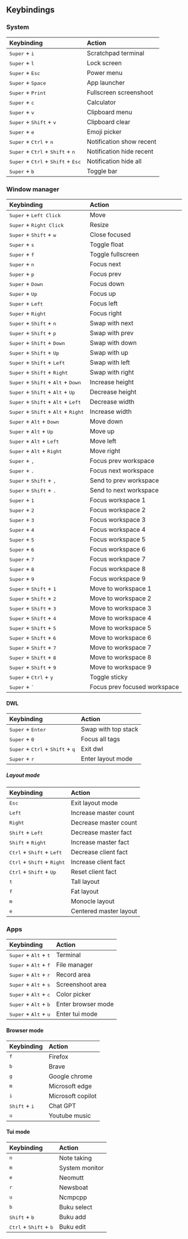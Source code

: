 ## Keybindings

### System

| Keybinding                                                             | Action                   |
| :--------------------------------------------------------------------- | :----------------------- |
| <kbd>Super</kbd> + <kbd>i</kbd>                                        | Scratchpad terminal      |
| <kbd>Super</kbd> + <kbd>l</kbd>                                        | Lock screen              |
| <kbd>Super</kbd> + <kbd>Esc</kbd>                                      | Power menu               |
| <kbd>Super</kbd> + <kbd>Space</kbd>                                    | App launcher             |
| <kbd>Super</kbd> + <kbd>Print</kbd>                                    | Fullscreen screenshoot   |
| <kbd>Super</kbd> + <kbd>c</kbd>                                        | Calculator               |
| <kbd>Super</kbd> + <kbd>v</kbd>                                        | Clipboard menu           |
| <kbd>Super</kbd> + <kbd>Shift</kbd> + <kbd>v</kbd>                     | Clipboard clear          |
| <kbd>Super</kbd> + <kbd>e</kbd>                                        | Emoji picker             |
| <kbd>Super</kbd> + <kbd>Ctrl</kbd> + <kbd>n</kbd>                      | Notification show recent |
| <kbd>Super</kbd> + <kbd>Ctrl</kbd> + <kbd>Shift</kbd> + <kbd>n</kbd>   | Notification hide recent |
| <kbd>Super</kbd> + <kbd>Ctrl</kbd> + <kbd>Shift</kbd> + <kbd>Esc</kbd> | Notification hide all    |
| <kbd>Super</kbd> + <kbd>b</kbd>                                        | Toggle bar               |

### Window manager

| Keybinding                                                              | Action                       |
| :---------------------------------------------------------------------- | :--------------------------- |
| <kbd>Super</kbd> + <kbd>Left Click</kbd>                                | Move                         |
| <kbd>Super</kbd> + <kbd>Right Click</kbd>                               | Resize                       |
| <kbd>Super</kbd> + <kbd>Shift</kbd> + <kbd>w</kbd>                      | Close focused                |
| <kbd>Super</kbd> + <kbd>s</kbd>                                         | Toggle float                 |
| <kbd>Super</kbd> + <kbd>f</kbd>                                         | Toggle fullscreen            |
| <kbd>Super</kbd> + <kbd>n</kbd>                                         | Focus next                   |
| <kbd>Super</kbd> + <kbd>p</kbd>                                         | Focus prev                   |
| <kbd>Super</kbd> + <kbd>Down</kbd>                                      | Focus down                   |
| <kbd>Super</kbd> + <kbd>Up</kbd>                                        | Focus up                     |
| <kbd>Super</kbd> + <kbd>Left</kbd>                                      | Focus left                   |
| <kbd>Super</kbd> + <kbd>Right</kbd>                                     | Focus right                  |
| <kbd>Super</kbd> + <kbd>Shift</kbd> + <kbd>n</kbd>                      | Swap with next               |
| <kbd>Super</kbd> + <kbd>Shift</kbd> + <kbd>p</kbd>                      | Swap with prev               |
| <kbd>Super</kbd> + <kbd>Shift</kbd> + <kbd>Down</kbd>                   | Swap with down               |
| <kbd>Super</kbd> + <kbd>Shift</kbd> + <kbd>Up</kbd>                     | Swap with up                 |
| <kbd>Super</kbd> + <kbd>Shift</kbd> + <kbd>Left</kbd>                   | Swap with left               |
| <kbd>Super</kbd> + <kbd>Shift</kbd> + <kbd>Right</kbd>                  | Swap with right              |
| <kbd>Super</kbd> + <kbd>Shift</kbd> + <kbd>Alt</kbd> + <kbd>Down</kbd>  | Increase height              |
| <kbd>Super</kbd> + <kbd>Shift</kbd> + <kbd>Alt</kbd> + <kbd>Up</kbd>    | Decrease height              |
| <kbd>Super</kbd> + <kbd>Shift</kbd> + <kbd>Alt</kbd> + <kbd>Left</kbd>  | Decrease width               |
| <kbd>Super</kbd> + <kbd>Shift</kbd> + <kbd>Alt</kbd> + <kbd>Right</kbd> | Increase width               |
| <kbd>Super</kbd> + <kbd>Alt</kbd> + <kbd>Down</kbd>                     | Move down                    |
| <kbd>Super</kbd> + <kbd>Alt</kbd> + <kbd>Up</kbd>                       | Move up                      |
| <kbd>Super</kbd> + <kbd>Alt</kbd> + <kbd>Left</kbd>                     | Move left                    |
| <kbd>Super</kbd> + <kbd>Alt</kbd> + <kbd>Right</kbd>                    | Move right                   |
| <kbd>Super</kbd> + <kbd>,</kbd>                                         | Focus prev workspace         |
| <kbd>Super</kbd> + <kbd>.</kbd>                                         | Focus next workspace         |
| <kbd>Super</kbd> + <kbd>Shift</kbd> + <kbd>,</kbd>                      | Send to prev workspace       |
| <kbd>Super</kbd> + <kbd>Shift</kbd> + <kbd>.</kbd>                      | Send to next workspace       |
| <kbd>Super</kbd> + <kbd>1</kbd>                                         | Focus workspace 1            |
| <kbd>Super</kbd> + <kbd>2</kbd>                                         | Focus workspace 2            |
| <kbd>Super</kbd> + <kbd>3</kbd>                                         | Focus workspace 3            |
| <kbd>Super</kbd> + <kbd>4</kbd>                                         | Focus workspace 4            |
| <kbd>Super</kbd> + <kbd>5</kbd>                                         | Focus workspace 5            |
| <kbd>Super</kbd> + <kbd>6</kbd>                                         | Focus workspace 6            |
| <kbd>Super</kbd> + <kbd>7</kbd>                                         | Focus workspace 7            |
| <kbd>Super</kbd> + <kbd>8</kbd>                                         | Focus workspace 8            |
| <kbd>Super</kbd> + <kbd>9</kbd>                                         | Focus workspace 9            |
| <kbd>Super</kbd> + <kbd>Shift</kbd> + <kbd>1</kbd>                      | Move to workspace 1          |
| <kbd>Super</kbd> + <kbd>Shift</kbd> + <kbd>2</kbd>                      | Move to workspace 2          |
| <kbd>Super</kbd> + <kbd>Shift</kbd> + <kbd>3</kbd>                      | Move to workspace 3          |
| <kbd>Super</kbd> + <kbd>Shift</kbd> + <kbd>4</kbd>                      | Move to workspace 4          |
| <kbd>Super</kbd> + <kbd>Shift</kbd> + <kbd>5</kbd>                      | Move to workspace 5          |
| <kbd>Super</kbd> + <kbd>Shift</kbd> + <kbd>6</kbd>                      | Move to workspace 6          |
| <kbd>Super</kbd> + <kbd>Shift</kbd> + <kbd>7</kbd>                      | Move to workspace 7          |
| <kbd>Super</kbd> + <kbd>Shift</kbd> + <kbd>8</kbd>                      | Move to workspace 8          |
| <kbd>Super</kbd> + <kbd>Shift</kbd> + <kbd>9</kbd>                      | Move to workspace 9          |
| <kbd>Super</kbd> + <kbd>Ctrl</kbd> + <kbd>y</kbd>                       | Toggle sticky                |
| <kbd>Super</kbd> + <kbd>`</kbd>                                         | Focus prev focused workspace |

#### DWL

| Keybinding                                                           | Action              |
| :------------------------------------------------------------------- | :------------------ |
| <kbd>Super</kbd> + <kbd>Enter</kbd>                                  | Swap with top stack |
| <kbd>Super</kbd> + <kbd>0</kbd>                                      | Focus all tags      |
| <kbd>Super</kbd> + <kbd>Ctrl</kbd> + <kbd>Shift</kbd> + <kbd>q</kbd> | Exit dwl            |
| <kbd>Super</kbd> + <kbd>r</kbd>                                      | Enter layout mode   |

##### Layout mode

| Keybinding                                            | Action                 |
| :---------------------------------------------------- | :--------------------- |
| <kbd>Esc</kbd>                                        | Exit layout mode       |
| <kbd>Left</kbd>                                       | Increase master count  |
| <kbd>Right</kbd>                                      | Decrease master count  |
| <kbd>Shift</kbd> + <kbd>Left</kbd>                    | Decrease master fact   |
| <kbd>Shift</kbd> + <kbd>Right</kbd>                   | Increase master fact   |
| <kbd>Ctrl</kbd> + <kbd>Shift</kbd> + <kbd>Left</kbd>  | Decrease client fact   |
| <kbd>Ctrl</kbd> + <kbd>Shift</kbd> + <kbd>Right</kbd> | Increase client fact   |
| <kbd>Ctrl</kbd> + <kbd>Shift</kbd> + <kbd>Up</kbd>    | Reset client fact      |
| <kbd>t</kbd>                                          | Tall layout            |
| <kbd>f</kbd>                                          | Fat layout             |
| <kbd>m</kbd>                                          | Monocle layout         |
| <kbd>e</kbd>                                          | Centered master layout |

### Apps

| Keybinding                                       | Action             |
| :----------------------------------------------- | :----------------- |
| <kbd>Super</kbd> + <kbd>Alt</kbd> + <kbd>t</kbd> | Terminal           |
| <kbd>Super</kbd> + <kbd>Alt</kbd> + <kbd>f</kbd> | File manager       |
| <kbd>Super</kbd> + <kbd>Alt</kbd> + <kbd>r</kbd> | Record area        |
| <kbd>Super</kbd> + <kbd>Alt</kbd> + <kbd>s</kbd> | Screenshoot area   |
| <kbd>Super</kbd> + <kbd>Alt</kbd> + <kbd>c</kbd> | Color picker       |
| <kbd>Super</kbd> + <kbd>Alt</kbd> + <kbd>b</kbd> | Enter browser mode |
| <kbd>Super</kbd> + <kbd>Alt</kbd> + <kbd>u</kbd> | Enter tui mode     |

#### Browser mode

| Keybinding                      | Action            |
| :------------------------------ | :---------------- |
| <kbd>f</kbd>                    | Firefox           |
| <kbd>b</kbd>                    | Brave             |
| <kbd>g</kbd>                    | Google chrome     |
| <kbd>m</kbd>                    | Microsoft edge    |
| <kbd>i</kbd>                    | Microsoft copilot |
| <kbd>Shift</kbd> + <kbd>i</kbd> | Chat GPT          |
| <kbd>u</kbd>                    | Youtube music     |

#### Tui mode

| Keybinding                                        | Action         |
| :------------------------------------------------ | :------------- |
| <kbd>n</kbd>                                      | Note taking    |
| <kbd>m</kbd>                                      | System monitor |
| <kbd>e</kbd>                                      | Neomutt        |
| <kbd>r</kbd>                                      | Newsboat       |
| <kbd>u</kbd>                                      | Ncmpcpp        |
| <kbd>b</kbd>                                      | Buku select    |
| <kbd>Shift</kbd> + <kbd>b</kbd>                   | Buku add       |
| <kbd>Ctrl</kbd> + <kbd>Shift</kbd> + <kbd>b</kbd> | Buku edit      |
